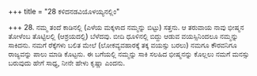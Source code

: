 +++
title = "28 ಕಳಿದನಡವಿಯೊಳಯ್ಯನಲ್ಲಿಂ"

+++
28. ನಮ್ಮ ತಂದೆ ಕಾಡಿನಲ್ಲಿ (ಎಳೆಯ ಮಕ್ಕಳಾದ ನಮ್ಮನ್ನು ಬಿಟ್ಟು) ಸತ್ತನು.  ಆ ತರುವಾಯ ನಾವು ಭೀಷ್ಮನ ತೋಳೆಂಬ ತೊಟ್ಟಿಲಲ್ಲಿ (ಆಶ್ರಯದಲ್ಲಿ) ಬೆಳೆದವು.  ಬೀದಿ ಧೂಳಿನಲ್ಲಿ ಬಿದ್ದು ಆಡುವ ವಯಸ್ಸಿನಿಂದಲೂ ನಮ್ಮನ್ನು ಸಾಕಿದನು. ನಮಗೆ ರೆಕ್ಕೆಗಳು ಬಲಿತ ಮೇಲೆ (ಲೋಕವ್ಯವಹಾರಕ್ಕೆ ತಕ್ಕ ವಯಸ್ಸು ಬರಲು) ನಮಗೂ ಕೌರವನಿಗೂ ರಾಜ್ಯವನ್ನು ಪಾಲು ಮಾಡಿ ಕೊಟ್ಟನು. ಈ ಬಗೆಯಲ್ಲಿ ನಮ್ಮನ್ನು ಸಾಕಿ ಸಲಹಿದ ಭೀಷ್ಮನನ್ನು ಕೊಲ್ಲಲು ನಮಗೆ ಮನಸ್ಸು ಬರುವುದು ಹೇಗೆ ಸಾಧ್ಯ, ನೀನೇ ಹೇಳು ಕೃಷ್ಣಾ ಎಂದನು.